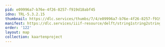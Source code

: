 ```yaml
---
pid: e09996a7-b76e-4f26-8257-f919d18abf45
idno: TRL-5.3.2.15
thumbnail: https://dlc.services/thumbs/7/4/e09996a7-b76e-4f26-8257-f919d18abf45/full/400,339/0/default.jpg
manifest: https://dlc.services/iiif-resource/delft/string1string2string3/kaartenproject-2007/TRL-5.3.2.15
order: '122'
layout: map
collection: kaartenproject
---
```

